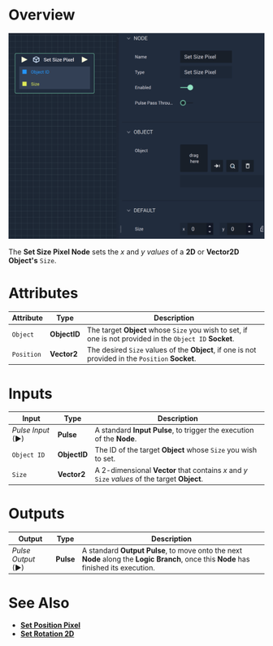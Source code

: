 # Overview

![The Set Size Pixel Node.](../../../.gitbook/assets/setsizepixel.png)

The **Set Size Pixel Node** sets the *x* and *y values* of a **2D** or **Vector2D Object's** `Size`.

# Attributes

|Attribute|Type|Description|
|---|---|---|
| `Object` | **ObjectID** | The target **Object** whose `Size` you wish to set, if one is not provided in the `Object ID` **Socket**. |
| `Position` | **Vector2** | The desired `Size` values of the **Object**, if one is not provided in the `Position` **Socket**. |

# Inputs

|Input|Type|Description|
|---|---|---|
|*Pulse Input* (►)|**Pulse**|A standard **Input Pulse**, to trigger the execution of the **Node**.|
| `Object ID` | **ObjectID** | The ID of the target **Object** whose `Size` you wish to set. |
| `Size` | **Vector2** | A 2-dimensional **Vector** that contains *x* and *y* `Size` *values* of the target **Object**. |

# Outputs

|Output|Type|Description|
|---|---|---|
|*Pulse Output* (►)|**Pulse**|A standard **Output Pulse**, to move onto the next **Node** along the **Logic Branch**, once this **Node** has finished its execution.|

# See Also

* [**Set Position Pixel**](set-position-pixel.md)
* [**Set Rotation 2D**](set-rotation-pixel.md)

